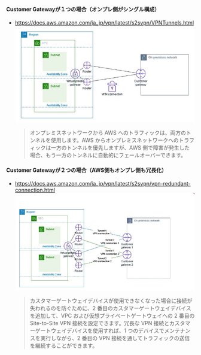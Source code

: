 #### Customer Gatewayが１つの場合（オンプレ側がシングル構成）
- https://docs.aws.amazon.com/ja_jp/vpn/latest/s2svpn/VPNTunnels.html
  ![](image/site-to-site-vpn_1.jpg)
  > オンプレミスネットワークから AWS へのトラフィックは、両方のトンネルを使用します。AWS からオンプレミスネットワークへのトラフィックは一方のトンネルを優先しますが、AWS 側で障害が発生した場合、もう一方のトンネルに自動的にフェールオーバーできます。
#### Customer Gatewayが２つの場合（AWS側もオンプレ側も冗長化）
- https://docs.aws.amazon.com/ja_jp/vpn/latest/s2svpn/vpn-redundant-connection.html
  ![](image/site-to-site-vpn_2.jpg)
  > カスタマーゲートウェイデバイスが使用できなくなった場合に接続が失われるのを防ぐために、2 番目のカスタマーゲートウェイデバイスを追加して、VPC および仮想プライベートゲートウェイへの 2 番目の Site-to-Site VPN 接続を設定できます。冗長な VPN 接続とカスタマーゲートウェイデバイスを使用すれば、1 つのデバイスでメンテナンスを実行しながら、2 番目の VPN 接続を通してトラフィックの送信を継続することができます。